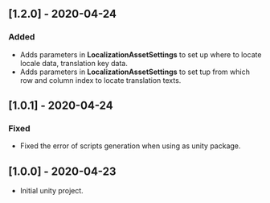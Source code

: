 ## [1.2.0] - 2020-04-24

### Added

 - Adds parameters in **LocalizationAssetSettings** to set up where to locate locale data, translation key data.
 - Adds parameters in **LocalizationAssetSettings** to set tup from which row and column index to locate translation texts.



## [1.0.1] - 2020-04-24

### Fixed

 - Fixed the error of scripts generation when using as unity package.



## [1.0.0] - 2020-04-23

 - Initial unity project.
